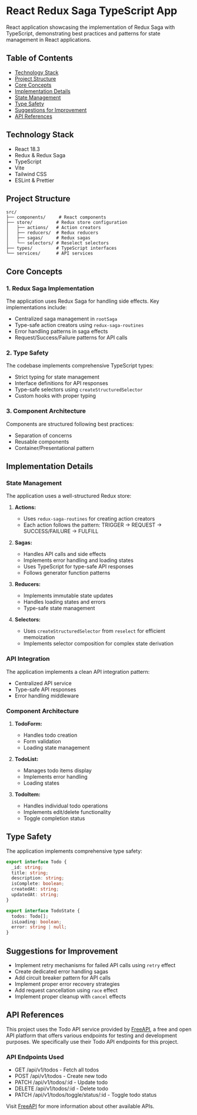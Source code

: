 # React Redux Saga TypeScript App

React application showcasing the implementation of Redux Saga with TypeScript, demonstrating best practices and patterns for state management in React applications.

## Table of Contents

- [Technology Stack](#technology-stack)
- [Project Structure](#project-structure)
- [Core Concepts](#core-concepts)
- [Implementation Details](#implementation-details)
- [State Management](#state-management)
- [Type Safety](#type-safety)
- [Suggestions for Improvement](#suggestions-for-improvement)
- [API References](#api-references)

## Technology Stack

- React 18.3
- Redux & Redux Saga
- TypeScript
- Vite
- Tailwind CSS
- ESLint & Prettier

## Project Structure

```
src/
├── components/     # React components
├── store/         # Redux store configuration
│   ├── actions/   # Action creators
│   ├── reducers/  # Redux reducers
│   ├── sagas/     # Redux sagas
│   └── selectors/ # Reselect selectors
├── types/         # TypeScript interfaces
└── services/      # API services
```

## Core Concepts

### 1. Redux Saga Implementation

The application uses Redux Saga for handling side effects. Key implementations include:

- Centralized saga management in `rootSaga`
- Type-safe action creators using `redux-saga-routines`
- Error handling patterns in saga effects
- Request/Success/Failure patterns for API calls

### 2. Type Safety

The codebase implements comprehensive TypeScript types:

- Strict typing for state management
- Interface definitions for API responses
- Type-safe selectors using `createStructuredSelector`
- Custom hooks with proper typing

### 3. Component Architecture

Components are structured following best practices:

- Separation of concerns
- Reusable components
- Container/Presentational pattern

## Implementation Details

### State Management

The application uses a well-structured Redux store:

1. **Actions:**

   - Uses `redux-saga-routines` for creating action creators
   - Each action follows the pattern: TRIGGER → REQUEST → SUCCESS/FAILURE → FULFILL

2. **Sagas:**

   - Handles API calls and side effects
   - Implements error handling and loading states
   - Uses TypeScript for type-safe API responses
   - Follows generator function patterns

3. **Reducers:**

   - Implements immutable state updates
   - Handles loading states and errors
   - Type-safe state management

4. **Selectors:**
   - Uses `createStructuredSelector` from `reselect` for efficient memoization
   - Implements selector composition for complex state derivation

### API Integration

The application implements a clean API integration pattern:

- Centralized API service
- Type-safe API responses
- Error handling middleware

### Component Architecture

1. **TodoForm:**

   - Handles todo creation
   - Form validation
   - Loading state management

2. **TodoList:**

   - Manages todo items display
   - Implements error handling
   - Loading states

3. **TodoItem:**
   - Handles individual todo operations
   - Implements edit/delete functionality
   - Toggle completion status

## Type Safety

The application implements comprehensive type safety:

```typescript
export interface Todo {
  _id: string;
  title: string;
  description: string;
  isComplete: boolean;
  createdAt: string;
  updatedAt: string;
}

export interface TodoState {
  todos: Todo[];
  isLoading: boolean;
  error: string | null;
}
```

## Suggestions for Improvement

- Implement retry mechanisms for failed API calls using `retry` effect
- Create dedicated error handling sagas
- Add circuit breaker pattern for API calls
- Implement proper error recovery strategies
- Add request cancellation using `race` effect
- Implement proper cleanup with `cancel` effects

## API References

This project uses the Todo API service provided by [FreeAPI](https://api.freeapi.app), a free and open API platform that offers various endpoints for testing and development purposes. We specifically use their Todo API endpoints for this project.

### API Endpoints Used

- GET /api/v1/todos - Fetch all todos
- POST /api/v1/todos - Create new todo
- PATCH /api/v1/todos/:id - Update todo
- DELETE /api/v1/todos/:id - Delete todo
- PATCH /api/v1/todos/toggle/status/:id - Toggle todo status

Visit [FreeAPI](https://freeapi.hashnode.space/freeapi-docs/freeapi) for more information about other available APIs.
